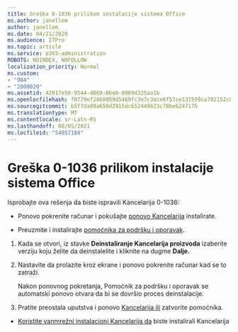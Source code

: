 ```yaml
---
title: Greška 0-1036 prilikom instalacije sistema Office
ms.author: janellem
author: janellem
ms.date: 04/21/2020
ms.audience: ITPro
ms.topic: article
ms.service: o365-administration
ROBOTS: NOINDEX, NOFOLLOW
localization_priority: Normal
ms.custom:
- "984"
- "2000020"
ms.assetid: 42017e50-9544-4869-86e6-0009d325aa1b
ms.openlocfilehash: f0779ef2460059d5469fc3e7c3ace6f57ce137559ca782152c8c312eb1a5b07d
ms.sourcegitcommit: b5f7da89a650d2915dc652449623c78be6247175
ms.translationtype: MT
ms.contentlocale: sr-Latn-RS
ms.lasthandoff: 08/05/2021
ms.locfileid: "54057188"
---
```

# <a name="error-0-1036-when-installing-office"></a>Greška 0-1036 prilikom instalacije sistema Office

Isprobajte ova rešenja da biste ispravili Kancelarija 0-1036:
  
- Ponovo pokrenite računar i pokušajte [ponovo Kancelarija](https://portal.office.com/OLS/MySoftware.aspx) instalirate.

- Preuzmite i instalirajte [pomoćnika za podršku i oporavak](https://aka.ms/SARA-OfficeUninstall-Alchemy).

1. Kada se otvori, iz stavke **Deinstaliranje Kancelarija proizvoda** izaberite verziju koju želite da deinstalelite i kliknite na dugme **Dalje.**

2. Nastavite da prolazite kroz ekrane i ponovo pokrenite računar kad se to zatraži.

    Nakon ponovnog pokretanja, Pomoćnik za podršku i oporavak se automatski ponovo otvara da bi se dovršio proces deinstalacije.

3. Pratite preostala uputstva i ponovo [Kancelarija ili](https://portal.office.com/OLS/MySoftware.aspx) zatvorite pomoćnika.

- [Koristite vanmrežni instalacioni Kancelarija da](https://support.office.com/article/f0a85fe7-118f-41cb-a791-d59cef96ad1c?wt.mc_id=Alchemy_ClientDIA) biste instalirali Kancelarija
